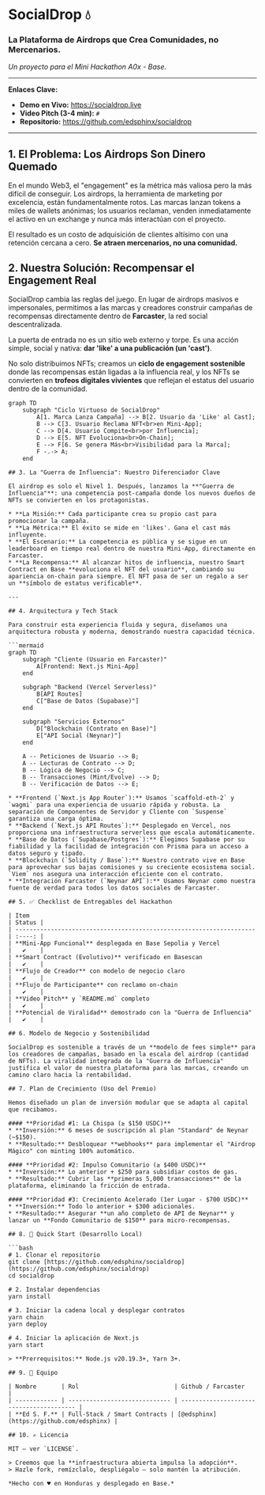 # SocialDrop 💧

### La Plataforma de Airdrops que Crea Comunidades, no Mercenarios.

*Un proyecto para el Mini Hackathon A0x - Base.*

---

**Enlaces Clave:**
* **Demo en Vivo:** <https://socialdrop.live>
* **Video Pitch (3-4 min):** `#`
* **Repositorio:** <https://github.com/edsphinx/socialdrop>

---

## 1. El Problema: Los Airdrops Son Dinero Quemado

En el mundo Web3, el "engagement" es la métrica más valiosa pero la más difícil de conseguir. Los airdrops, la herramienta de marketing por excelencia, están fundamentalmente rotos. Las marcas lanzan tokens a miles de wallets anónimas; los usuarios reclaman, venden inmediatamente el activo en un exchange y nunca más interactúan con el proyecto.

El resultado es un costo de adquisición de clientes altísimo con una retención cercana a cero. **Se atraen mercenarios, no una comunidad.**

## 2. Nuestra Solución: Recompensar el Engagement Real

SocialDrop cambia las reglas del juego. En lugar de airdrops masivos e impersonales, permitimos a las marcas y creadores construir campañas de recompensas directamente dentro de **Farcaster**, la red social descentralizada.

La puerta de entrada no es un sitio web externo y torpe. Es una acción simple, social y nativa: **dar 'like' a una publicación (un 'cast')**.

No solo distribuimos NFTs; creamos un **ciclo de engagement sostenible** donde las recompensas están ligadas a la influencia real, y los NFTs se convierten en **trofeos digitales vivientes** que reflejan el estatus del usuario dentro de la comunidad.

```mermaid
graph TD
    subgraph "Ciclo Virtuoso de SocialDrop"
        A[1. Marca Lanza Campaña] --> B[2. Usuario da 'Like' al Cast];
        B --> C[3. Usuario Reclama NFT<br>en Mini-App];
        C --> D[4. Usuario Compite<br>por Influencia];
        D --> E[5. NFT Evoluciona<br>On-Chain];
        E --> F[6. Se genera Más<br>Visibilidad para la Marca];
        F -.-> A;
    end

## 3. La "Guerra de Influencia": Nuestro Diferenciador Clave

El airdrop es solo el Nivel 1. Después, lanzamos la **"Guerra de Influencia"**: una competencia post-campaña donde los nuevos dueños de NFTs se convierten en los protagonistas.

* **La Misión:** Cada participante crea su propio cast para promocionar la campaña.
* **La Métrica:** El éxito se mide en 'likes'. Gana el cast más influyente.
* **El Escenario:** La competencia es pública y se sigue en un leaderboard en tiempo real dentro de nuestra Mini-App, directamente en Farcaster.
* **La Recompensa:** Al alcanzar hitos de influencia, nuestro Smart Contract en Base **evoluciona el NFT del usuario**, cambiando su apariencia on-chain para siempre. El NFT pasa de ser un regalo a ser un **símbolo de estatus verificable**.

---

## 4. Arquitectura y Tech Stack

Para construir esta experiencia fluida y segura, diseñamos una arquitectura robusta y moderna, demostrando nuestra capacidad técnica.

```mermaid
graph TD
    subgraph "Cliente (Usuario en Farcaster)"
        A[Frontend: Next.js Mini-App]
    end

    subgraph "Backend (Vercel Serverless)"
        B[API Routes]
        C["Base de Datos (Supabase)"]
    end

    subgraph "Servicios Externos"
        D["Blockchain (Contrato en Base)"]
        E["API Social (Neynar)"]
    end

    A -- Peticiones de Usuario --> B;
    A -- Lecturas de Contrato --> D;
    B -- Lógica de Negocio --> C;
    B -- Transacciones (Mint/Evolve) --> D;
    B -- Verificación de Datos --> E;

* **Frontend (`Next.js App Router`):** Usamos `scaffold-eth-2` y `wagmi` para una experiencia de usuario rápida y robusta. La separación de Componentes de Servidor y Cliente con `Suspense` garantiza una carga óptima.
* **Backend (`Next.js API Routes`):** Desplegado en Vercel, nos proporciona una infraestructura serverless que escala automáticamente.
* **Base de Datos (`Supabase/Postgres`):** Elegimos Supabase por su fiabilidad y la facilidad de integración con Prisma para un acceso a datos seguro y tipado.
* **Blockchain (`Solidity / Base`):** Nuestro contrato vive en Base para aprovechar sus bajas comisiones y su creciente ecosistema social. `Viem` nos asegura una interacción eficiente con el contrato.
* **Integración Farcaster (`Neynar API`):** Usamos Neynar como nuestra fuente de verdad para todos los datos sociales de Farcaster.

## 5. ✅ Checklist de Entregables del Hackathon

| Item                                                                 | Status |
| -------------------------------------------------------------------- | :----: |
| **Mini-App Funcional** desplegada en Base Sepolia y Vercel             |   ✔︎    |
| **Smart Contract (Evolutivo)** verificado en Basescan                |   ✔︎    |
| **Flujo de Creador** con modelo de negocio claro                     |   ✔︎    |
| **Flujo de Participante** con reclamo on-chain                       |   ✔︎    |
| **Video Pitch** y `README.md` completo                               |   ✔︎    |
| **Potencial de Viralidad** demostrado con la "Guerra de Influencia" |   ✔︎    |

## 6. Modelo de Negocio y Sostenibilidad

SocialDrop es sostenible a través de un **modelo de fees simple** para los creadores de campañas, basado en la escala del airdrop (cantidad de NFTs). La viralidad integrada de la "Guerra de Influencia" justifica el valor de nuestra plataforma para las marcas, creando un camino claro hacia la rentabilidad.

## 7. Plan de Crecimiento (Uso del Premio)

Hemos diseñado un plan de inversión modular que se adapta al capital que recibamos.

#### **Prioridad #1: La Chispa (≥ $150 USDC)**
* **Inversión:** 6 meses de suscripción al plan "Standard" de Neynar (~$150).
* **Resultado:** Desbloquear **webhooks** para implementar el "Airdrop Mágico" con minting 100% automático.

#### **Prioridad #2: Impulso Comunitario (≥ $400 USDC)**
* **Inversión:** Lo anterior + $250 para subsidiar costos de gas.
* **Resultado:** Cubrir las **primeras 5,000 transacciones** de la plataforma, eliminando la fricción de entrada.

#### **Prioridad #3: Crecimiento Acelerado (1er Lugar - $700 USDC)**
* **Inversión:** Todo lo anterior + $300 adicionales.
* **Resultado:** Asegurar **un año completo de API de Neynar** y lanzar un **Fondo Comunitario de $150** para micro-recompensas.

## 8. 🔨 Quick Start (Desarrollo Local)

```bash
# 1. Clonar el repositorio
git clone [https://github.com/edsphinx/socialdrop](https://github.com/edsphinx/socialdrop)
cd socialdrop

# 2. Instalar dependencias
yarn install

# 3. Iniciar la cadena local y desplegar contratos
yarn chain
yarn deploy

# 4. Iniciar la aplicación de Next.js
yarn start

> **Prerrequisitos:** Node.js v20.19.3+, Yarn 3+.

## 9. 👥 Equipo

| Nombre       | Rol                           | Github / Farcaster                       |
| ------------ | ----------------------------- | ---------------------------------------- |
| **Ed S. F.** | Full-Stack / Smart Contracts | [@edsphinx](https://github.com/edsphinx) |

## 10. ✍️ Licencia

MIT – ver `LICENSE`.

> Creemos que la **infraestructura abierta impulsa la adopción**.
> Hazle fork, remízclalo, despliégalo – solo mantén la atribución.

*Hecho con ♥ en Honduras y desplegado en Base.*
